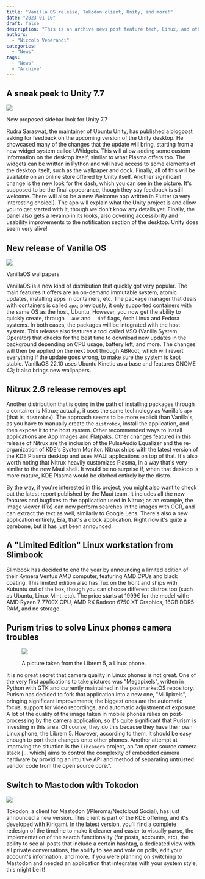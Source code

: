 ```yaml
---
title: "Vanilla OS release, Tokodon client, Unity, and more!"
date: "2023-01-10"
draft: false
description: "This is an archive news post feature tech, Linux, and other open-source news. This is an older article that was part of a migration. There will be missing images, broken links, and potentially other issues."
authors:
  - "Niccolo Venerandi"
categories:
  - "News"
tags:
  - "News"
  - "Archive"
---
```


## A sneak peek to Unity 7.7

![](images/image.png)

New proposed sidebar look for Unity 7.7

Rudra Saraswat, the maintainer of Ubuntu Unity, has published a blogpost asking for feedback on the upcoming version of the Unity desktop. He showcased many of the changes that the update will bring, starting from a new widget system called UWidgets. This will allow adding some custom information on the desktop itself, similar to what Plasma offers too. The widgets can be written in Python and will have access to some elements of the desktop itself, such as the wallpaper and dock. Finally, all of this will be available on an online store offered by Unity itself.
Another significant change is the new look for the dash, which you can see in the picture. It's supposed to be the final appearance, though they say feedback is still welcome.
There will also be a new Welcome app written in Flutter (a very interesting choice!). The app will explain what the Unity project is and allow you to get started with it, though we don't know any details yet. Finally, the panel also gets a revamp in its looks, also covering accessibility and usability improvements to the notification section of the desktop. Unity does seem very alive!

## New release of Vanilla OS

![](images/image-1.png)

VanillaOS wallpapers.

VanillaOS is a new kind of distribution that quickly got very popular. The main features it offers are an on-demand immutable system, atomic updates, installing apps in containers, etc.
The package manager that deals with containers is called `apx`; previously, it only supported containers with the same OS as the host, Ubuntu. However, you now get the ability to quickly create, through `--aur` and `--dnf` flags, Arch Linux and Fedora systems. In both cases, the packages will be integrated with the host system.
This release also features a tool called VSO (Vanilla System Operator) that checks for the best time to download new updates in the background depending on CPU usage, battery left, and more. The changes will then be applied on the next boot through ABRoot, which will revert everything if the update goes wrong, to make sure the system is kept stable.
VanillaOS 22.10 uses Ubuntu Kinetic as a base and features GNOME 43; it also brings new wallpapers.

## Nitrux 2.6 release removes apt

Another distribution that is going in the path of installing packages through a container is Nitrux; actually, it uses the same technology as Vanilla's `apx` (that is, `distrobox`). The approach seems to be more explicit than Vanilla's, as you have to manually create the `distrobox`, install the application, and then expose it to the host system. Other recommended ways to install applications are App Images and Flatpaks.
Other changes featured in this release of Nitrux are the inclusion of the PulseAudio Equalizer and the re-organization of KDE's System Monitor. Nitrux ships with the latest version of the KDE Plasma desktop and uses MAUI applications on top of that.
It's also worth noting that Nitrux heavily customizes Plasma, in a way that's very similar to the new Maui shell. It would be no surprise if, when that desktop is more mature, KDE Plasma would be ditched entirely by the distro.

By the way, if you're interested in this project, you might also want to check out the latest report published by the Maui team. It includes all the new features and bugfixes to the application used in Nitrux; as an example, the image viewer (Pix) can now perform searches in the images with OCR, and can extract the text as well, similarly to Google Lens. There's also a new application entirely, Era, that's a clock application. Right now it's quite a barebone, but it has just been announced.

## A "Limited Edition" Linux workstation from Slimbook

Slimbook has decided to end the year by announcing a limited edition of their Kymera Ventus AMD computer, featuring AMD CPUs and black coating. This limited edition also has Tux on the front and ships with Kubuntu out of the box, though you can choose different distros too (such as Ubuntu, Linux Mint, etc).
The price starts at 1999€ for the model with: AMD Ryzen 7 7700X CPU, AMD RX Radeon 6750 XT Graphics, 16GB DDR5 RAM, and no storage.

## Purism tries to solve Linux phones camera troubles

<figure>

![](images/image-5.png)

<figcaption>

A picture taken from the Librem 5, a Linux phone.

</figcaption>

</figure>

It is no great secret that camera quality in Linux phones is not great. One of the very first applications to take pictures was "Megapixels", written in Python with GTK and currently maintained in the postmarketOS repository.
Purism has decided to fork that application into a new one, "Millipixels", bringing significant improvements; the biggest ones are the automatic focus, support for video recordings, and automatic adjustment of exposure. A lot of the quality of the image taken in mobile phones relies on post-processing by the camera application, so it's quite significant that Purism is investing in this area.
Of course, they do this because they have their own Linux phone, the Librem 5. However, according to them, it should be easy enough to port their changes onto other phones.
Another attempt at improving the situation is the `libcamera` project, an "an open source camera stack \[... which\] aims to control the complexity of embedded camera hardware by providing an intuitive API and method of separating untrusted vendor code from the open source core.".

## Switch to Mastodon with Tokodon

![](images/image-6.png)

Tokodon, a client for Mastodon (/Pleroma/Nextcloud Social), has just announced a new version. This client is part of the KDE offering, and it's developed with Kirigami. In the latest version, you'll find a complete redesign of the timeline to make it cleaner and easier to visually parse, the implementation of the search functionality (for posts, accounts, etc), the ability to see all posts that include a certain hashtag, a dedicated view with all private conversations, the ability to see and vote on polls, edit your account's information, and more.
If you were planning on switching to Mastodon and needed an application that integrates with your system style, this might be it!
